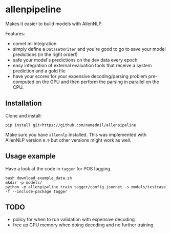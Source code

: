 # allenpipeline

Makes it easier to build models with AllenNLP. 

Features:
- comet.ml integration
- simply define a `DatasetWriter` and you're good to go to save your model predictions (in the right order!)
- safe your model's predictions on the dev data every epoch
- easy integration of external evaluation tools that receive a system prediction and a gold file
- have your scores for your expensive decoding/parsing problem pre-computed on the GPU and then perform the parsing in parallel on the CPU.

## Installation
Clone and install:
```
pip install git+https://github.com/namednil/allenpipeline
```
Make sure you have `allennlp` installed. This was implemented with AllenNLP version `0.9` but other versions might work as well.

## Usage example
Have a look at the code in `tagger` for POS tagging. 

```
bash download_example_data.sh
mkdir -p models/
python -m allenpipeline train tagger/config.jsonnet -s models/testcase -f --include-package tagger
```

## TODO
 - policy for when to run validation with expensive decoding
 - free up GPU memory when doing decoding and no further training
 
 
  